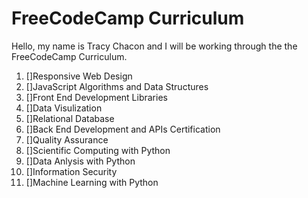 # FreeCodeCamp Curriculum
Hello, my name is Tracy Chacon and I will be working through the the FreeCodeCamp Curriculum. 



1.  []Responsive Web Design
2.  []JavaScript Algorithms and Data Structures
3.  []Front End Development Libraries
4.  []Data Visulization
5.  []Relational Database
6.  []Back End Development and APIs Certification
7.  []Quality Assurance
8.  []Scientific Computing with Python
9.  []Data Anlysis with Python
10. []Information Security
11. []Machine Learning with Python
